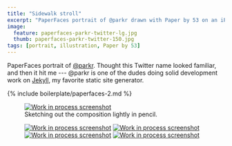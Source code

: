 ```yaml
---
title: "Sidewalk stroll"
excerpt: "PaperFaces portrait of @parkr drawn with Paper by 53 on an iPad."
image: 
  feature: paperfaces-parkr-twitter-lg.jpg
  thumb: paperfaces-parkr-twitter-150.jpg
tags: [portrait, illustration, Paper by 53]
---
```


PaperFaces portrait of [@parkr](http://twitter.com/parkr). Thought this Twitter name looked familiar, and then it hit me --- @parkr is one of the dudes doing solid development work on [Jekyll](http://jekyllrb.com), my favorite static site generator.

{% include boilerplate/paperfaces-2.md %}

<figure>
	<a href="{{ site.url }}/assets/images/paperfaces-parkr-process-1-lg.jpg"><img src="{{ site.url }}/assets/images/paperfaces-parkr-process-1-600.jpg" alt="Work in process screenshot"></a>
	<figcaption>Sketching out the composition lightly in pencil.</figcaption>
</figure>

<figure class="half">
	<a href="{{ site.url }}/assets/images/paperfaces-parkr-process-2-lg.jpg"><img src="{{ site.url }}/assets/images/paperfaces-parkr-process-2-600.jpg" alt="Work in process screenshot"></a>
	<a href="{{ site.url }}/assets/images/paperfaces-parkr-process-3-lg.jpg"><img src="{{ site.url }}/assets/images/paperfaces-parkr-process-3-600.jpg" alt="Work in process screenshot"></a>
	<a href="{{ site.url }}/assets/images/paperfaces-parkr-process-4-lg.jpg"><img src="{{ site.url }}/assets/images/paperfaces-parkr-process-4-600.jpg" alt="Work in process screenshot"></a>
	<a href="{{ site.url }}/assets/images/paperfaces-parkr-process-5-lg.jpg"><img src="{{ site.url }}/assets/images/paperfaces-parkr-process-5-600.jpg" alt="Work in process screenshot"></a>
</figure>